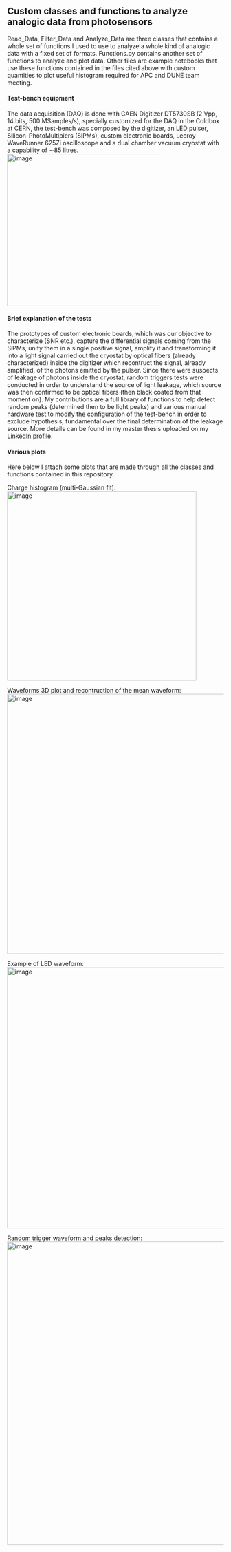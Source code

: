 ## Custom classes and functions to analyze analogic data from photosensors

Read_Data, Filter_Data and Analyze_Data are three classes that contains a whole set of functions I used to use to analyze a whole kind of analogic data with a fixed set of formats.
Functions.py contains another set of functions to analyze and plot data.
Other files are example notebooks that use these functions contained in the files cited above with custom quantities to plot useful histogram required for APC and DUNE team meeting.

#### Test-bench equipment
The data acquisition (DAQ) is done with CAEN Digitizer DT5730SB (2 Vpp, 14 bits, 500 MSamples/s), specially customized for the DAQ in the Coldbox at CERN, the test-bench was composed by the digitizer, an LED pulser, Silicon-PhotoMultipiers (SiPMs), custom electronic boards, Lecroy WaveRunner 625Zi oscilloscope and a dual chamber vacuum cryostat with a capability of ∼85 litres.
<img width="354" alt="image" src="https://github.com/user-attachments/assets/c24a019d-1846-4758-bcc7-d0139199e50f" />

#### Brief explanation of the tests
The prototypes of custom electronic boards, which was our objective to characterize (SNR etc.), capture the differential signals coming from the SiPMs, unify them in a single positive signal, 
amplify it and transforming it into a light signal carried out the cryostat by optical fibers (already characterized) inside the digitizer which recontruct the signal, already amplified, of the photons emitted by the pulser.
Since there were suspects of leakage of photons inside the cryostat, random triggers tests were conducted in order to understand the source of light leakage, 
which source was then confirmed to be optical fibers (then black coated from that moment on). My contributions are a full library of functions to help detect random peaks (determined then to be light peaks) and various manual hardware test
to modify the configuration of the test-bench in order to exclude hypothesis, fundamental over the final determination of the leakage source.
More details can be found in my master thesis uploaded on my [LinkedIn profile](https://www.linkedin.com/-davide-moretti).

#### Various plots
Here below I attach some plots that are made through all the classes and functions contained in this repository.

Charge histogram (multi-Gaussian fit):
<img width="440" alt="image" src="https://github.com/user-attachments/assets/19866b58-2127-490f-b846-893f5248441e" />


Waveforms 3D plot and recontruction of the mean waveform:
<img width="604" alt="image" src="https://github.com/user-attachments/assets/21c0a5ba-014e-43f8-9ef9-72aa29986337" />


Example of LED waveform:
<img width="607" alt="image" src="https://github.com/user-attachments/assets/2d064890-29e8-4ff4-aaa9-fb11fe4935c9" />


Random trigger waveform and peaks detection:
<img width="705" alt="image" src="https://github.com/user-attachments/assets/3faf8853-4c80-4de3-b5f7-9b4311236242" />




